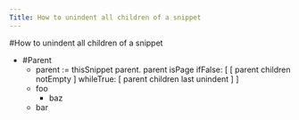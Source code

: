---Title: How to unindent all children of a snippet---#How to unindent all children of a snippet- #Parent    - parent := thisSnippet parent.parent isPage	ifFalse: [ [ parent children notEmpty ] whileTrue: [ parent children last unindent ] ]    - foo        - baz    - bar